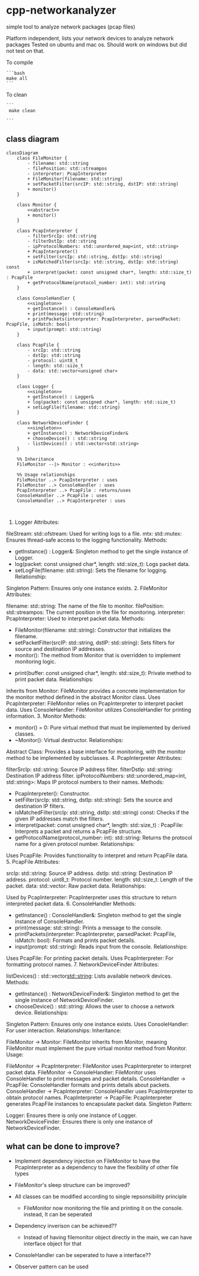 # cpp-networkanalyzer
simple tool to analyze network packages (pcap files)

Platform independent, lists your network devices to analyze network packages
Tested on ubuntu and mac os. Should work on windows but did not test on that. 

To compile

    ```bash
    make all
    ``` 
To clean
    
    ```
     make clean 
     
    ``` 

## class diagram

```mermaid
classDiagram
    class FileMonitor {
        - filename: std::string
        - filePosition: std::streampos
        - interpreter: PcapInterpreter
        + FileMonitor(filename: std::string)
        + setPacketFilter(srcIP: std::string, dstIP: std::string)
        + monitor()
    }

    class Monitor {
        <<abstract>>
        + monitor()
    }
    
    class PcapInterpreter {
        - filterSrcIp: std::string
        - filterDstIp: std::string
        - ipProtocolNumbers: std::unordered_map<int, std::string>
        + PcapInterpreter()
        + setFilter(srcIp: std::string, dstIp: std::string)
        + isMatchedFilter(srcIp: std::string, dstIp: std::string) const
        + interpret(packet: const unsigned char*, length: std::size_t) : PcapFile
        + getProtocolName(protocol_number: int): std::string
    }
    
    class ConsoleHandler {
        <<singleton>>
        + getInstance() : ConsoleHandler&
        + print(message: std::string)
        + printPackets(interpreter: PcapInterpreter, parsedPacket: PcapFile, isMatch: bool)
        + input(prompt: std::string)
    }

    class PcapFile {
        - srcIp: std::string
        - dstIp: std::string
        - protocol: uint8_t
        - length: std::size_t
        - data: std::vector<unsigned char>
    }
    
    class Logger {
        <<singleton>>
        + getInstance() : Logger&
        + log(packet: const unsigned char*, length: std::size_t)
        + setLogFile(filename: std::string)
    }

    class NetworkDeviceFinder {
        <<singleton>>
        + getInstance() : NetworkDeviceFinder&
        + chooseDevice() : std::string
        - listDevices() : std::vector<std::string>
    }

    %% Inheritance
    FileMonitor --|> Monitor : <<inherits>>

    %% Usage relationships
    FileMonitor ..> PcapInterpreter : uses
    FileMonitor ..> ConsoleHandler : uses
    PcapInterpreter ..> PcapFile : returns/uses
    ConsoleHandler ..> PcapFile : uses
    ConsoleHandler ..> PcapInterpreter : uses



```

1. Logger
Attributes:

fileStream: std::ofstream: Used for writing logs to a file.
mtx: std::mutex: Ensures thread-safe access to the logging functionality.
Methods:

+ getInstance() : Logger&: Singleton method to get the single instance of Logger.
+ log(packet: const unsigned char*, length: std::size_t): Logs packet data.
+ setLogFile(filename: std::string): Sets the filename for logging.
Relationship:

Singleton Pattern: Ensures only one instance exists.
2. FileMonitor
Attributes:

filename: std::string: The name of the file to monitor.
filePosition: std::streampos: The current position in the file for monitoring.
interpreter: PcapInterpreter: Used to interpret packet data.
Methods:

+ FileMonitor(filename: std::string): Constructor that initializes the filename.
+ setPacketFilter(srcIP: std::string, dstIP: std::string): Sets filters for source and destination IP addresses.
+ monitor(): The method from Monitor that is overridden to implement monitoring logic.
- print(buffer: const unsigned char*, length: std::size_t): Private method to print packet data.
Relationships:

Inherits from Monitor: FileMonitor provides a concrete implementation for the monitor method defined in the abstract Monitor class.
Uses PcapInterpreter: FileMonitor relies on PcapInterpreter to interpret packet data.
Uses ConsoleHandler: FileMonitor utilizes ConsoleHandler for printing information.
3. Monitor
Methods:

+ monitor() = 0: Pure virtual method that must be implemented by derived classes.
+ ~Monitor(): Virtual destructor.
Relationships:

Abstract Class: Provides a base interface for monitoring, with the monitor method to be implemented by subclasses.
4. PcapInterpreter
Attributes:

filterSrcIp: std::string: Source IP address filter.
filterDstIp: std::string: Destination IP address filter.
ipProtocolNumbers: std::unordered_map<int, std::string>: Maps IP protocol numbers to their names.
Methods:

+ PcapInterpreter(): Constructor.
+ setFilter(srcIp: std::string, dstIp: std::string): Sets the source and destination IP filters.
+ isMatchedFilter(srcIp: std::string, dstIp: std::string) const: Checks if the given IP addresses match the filters.
+ interpret(packet: const unsigned char*, length: std::size_t) : PcapFile: Interprets a packet and returns a PcapFile structure.
+ getProtocolName(protocol_number: int): std::string: Returns the protocol name for a given protocol number.
Relationships:

Uses PcapFile: Provides functionality to interpret and return PcapFile data.
5. PcapFile
Attributes:

srcIp: std::string: Source IP address.
dstIp: std::string: Destination IP address.
protocol: uint8_t: Protocol number.
length: std::size_t: Length of the packet.
data: std::vector<unsigned char>: Raw packet data.
Relationships:

Used by PcapInterpreter: PcapInterpreter uses this structure to return interpreted packet data.
6. ConsoleHandler
Methods:

+ getInstance() : ConsoleHandler&: Singleton method to get the single instance of ConsoleHandler.
+ print(message: std::string): Prints a message to the console.
+ printPackets(interpreter: PcapInterpreter, parsedPacket: PcapFile, isMatch: bool): Formats and prints packet details.
+ input(prompt: std::string): Reads input from the console.
Relationships:

Uses PcapFile: For printing packet details.
Uses PcapInterpreter: For formatting protocol names.
7. NetworkDeviceFinder
Attributes:

listDevices() : std::vector<std::string>: Lists available network devices.
Methods:

+ getInstance() : NetworkDeviceFinder&: Singleton method to get the single instance of NetworkDeviceFinder.
+ chooseDevice() : std::string: Allows the user to choose a network device.
Relationships:

Singleton Pattern: Ensures only one instance exists.
Uses ConsoleHandler: For user interaction.
Relationships:
Inheritance:

FileMonitor → Monitor: FileMonitor inherits from Monitor, meaning FileMonitor must implement the pure virtual monitor method from Monitor.
Usage:

FileMonitor → PcapInterpreter: FileMonitor uses PcapInterpreter to interpret packet data.
FileMonitor → ConsoleHandler: FileMonitor uses ConsoleHandler to print messages and packet details.
ConsoleHandler → PcapFile: ConsoleHandler formats and prints details about packets.
ConsoleHandler → PcapInterpreter: ConsoleHandler uses PcapInterpreter to obtain protocol names.
PcapInterpreter → PcapFile: PcapInterpreter generates PcapFile instances to encapsulate packet data.
Singleton Pattern:

Logger: Ensures there is only one instance of Logger.
NetworkDeviceFinder: Ensures there is only one instance of NetworkDeviceFinder.


## what can be done to improve?
 - Implement dependency injection on FileMonitor to have the PcapInterpreter as a dependency 
   to have the flexibility of other file types
 
 - FileMonitor's sleep structure can be improved?

 - All classes can be modified according to single repsonsibility principle
    - FileMonitor now monitoring the file and printing it on the console. instead, It can be seperated

 - Dependency inverison can be achieved??
    - Instead of having filemonitor object directly in the main, we can have interface object for that

 - ConsoleHandler can be seperated to have a interface??

 - Observer pattern can be used



